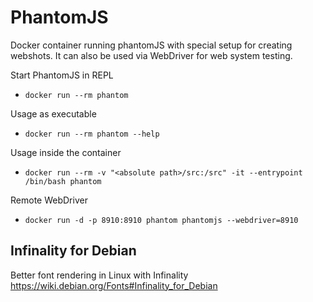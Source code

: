 # PhantomJS

Docker container running phantomJS with special setup for creating webshots.
It can also be used via WebDriver for web system testing.

Start PhantomJS in REPL

* `docker run --rm phantom`

Usage as executable

* `docker run --rm phantom --help`

Usage inside the container

* `docker run --rm -v "<absolute path>/src:/src" -it --entrypoint /bin/bash phantom`

Remote WebDriver

* `docker run -d -p 8910:8910 phantom phantomjs --webdriver=8910`


## Infinality for Debian

Better font rendering in Linux with Infinality <https://wiki.debian.org/Fonts#Infinality_for_Debian>